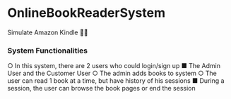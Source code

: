 # OnlineBookReaderSystem
Simulate Amazon Kindle 🔲📖

### System Functionalities
  ○ In this system, there are 2 users who could login/sign up
    ■ The Admin User and the Customer User
  ○ The admin adds books to system
  ○ The user can read 1 book at a time, but have history of his sessions
    ■ During a session, the user can browse the book pages or end the session
